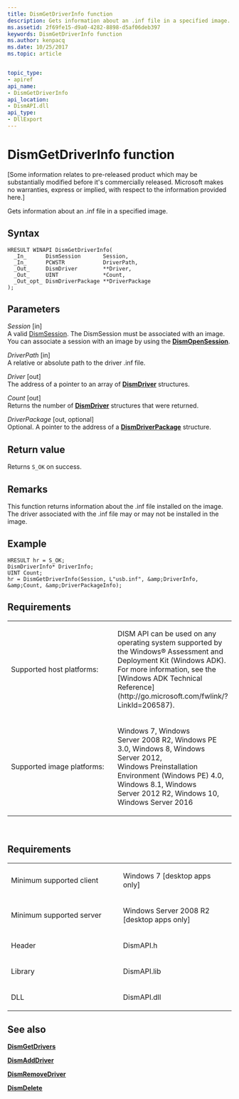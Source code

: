 ```yaml
---
title: DismGetDriverInfo function
description: Gets information about an .inf file in a specified image.
ms.assetid: 2f69fe15-d9a0-4282-8898-d5af06deb397
keywords: DismGetDriverInfo function
ms.author: kenpacq
ms.date: 10/25/2017
ms.topic: article


topic_type: 
- apiref
api_name: 
- DismGetDriverInfo
api_location: 
- DismAPI.dll
api_type: 
- DllExport
---
```


# DismGetDriverInfo function


\[Some information relates to pre-released product which may be substantially modified before it's commercially released. Microsoft makes no warranties, express or implied, with respect to the information provided here.\]

Gets information about an .inf file in a specified image.

Syntax
---

```
HRESULT WINAPI DismGetDriverInfo(
  _In_      DismSession       Session,
  _In_      PCWSTR            DriverPath,
  _Out_     DismDriver        **Driver,
  _Out_     UINT              *Count,
  _Out_opt_ DismDriverPackage **DriverPackage
);
```

Parameters
-------

*Session* \[in\]  
A valid [DismSession](dismsession.md). The DismSession must be associated with an image. You can associate a session with an image by using the [**DismOpenSession**](dismopensession-function.md).

*DriverPath* \[in\]  
A relative or absolute path to the driver .inf file.

*Driver* \[out\]  
The address of a pointer to an array of [**DismDriver**](dismdriver-structure.md) structures.

*Count* \[out\]  
Returns the number of [**DismDriver**](dismdriver-structure.md) structures that were returned.

*DriverPackage* \[out, optional\]  
Optional. A pointer to the address of a [**DismDriverPackage**](dismdriverpackage-structure.md) structure.

Return value
---------

Returns `S_OK` on success.

## <span id="Remarks"></span><span id="remarks"></span><span id="REMARKS"></span>Remarks


This function returns information about the .inf file installed on the image. The driver associated with the .inf file may or may not be installed in the image.

## <span id="Example"></span><span id="example"></span><span id="EXAMPLE"></span>Example


```
HRESULT hr = S_OK;
DismDriverInfo* DriverInfo;
UINT Count;
hr = DismGetDriverInfo(Session, L"usb.inf", &amp;DriverInfo, &amp;Count, &amp;DriverPackageInfo);
```

## <span id="Requirements"></span><span id="requirements"></span><span id="REQUIREMENTS"></span>Requirements


<table>
<colgroup>
<col width="50%" />
<col width="50%" />
</colgroup>
<tbody>
<tr class="odd">
<td><p>Supported host platforms:</p></td>
<td><p>DISM API can be used on any operating system supported by the Windows® Assessment and Deployment Kit (Windows ADK). For more information, see the [Windows ADK Technical Reference](http://go.microsoft.com/fwlink/?LinkId=206587).</p></td>
</tr>
<tr class="even">
<td><p>Supported image platforms:</p></td>
<td><p>Windows 7, Windows Server 2008 R2, Windows PE 3.0, Windows 8, Windows Server 2012, Windows Preinstallation Environment (Windows PE) 4.0, Windows 8.1, Windows Server 2012 R2, Windows 10, Windows Server 2016</p></td>
</tr>
</tbody>
</table>

 

Requirements
---------

<table>
<colgroup>
<col width="50%" />
<col width="50%" />
</colgroup>
<tbody>
<tr class="odd">
<td><p>Minimum supported client</p></td>
<td><p>Windows 7 [desktop apps only]</p></td>
</tr>
<tr class="even">
<td><p>Minimum supported server</p></td>
<td><p>Windows Server 2008 R2 [desktop apps only]</p></td>
</tr>
<tr class="odd">
<td><p>Header</p></td>
<td>DismAPI.h</td>
</tr>
<tr class="even">
<td><p>Library</p></td>
<td>DismAPI.lib</td>
</tr>
<tr class="odd">
<td><p>DLL</p></td>
<td>DismAPI.dll</td>
</tr>
</tbody>
</table>

## <span id="see_also"></span>See also


[**DismGetDrivers**](dismgetdrivers-function.md)

[**DismAddDriver**](dismadddriver-function.md)

[**DismRemoveDriver**](dismremovedriver-function.md)

[**DismDelete**](dismdelete-function.md)

 

 




